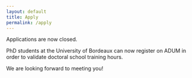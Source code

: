 ```yaml
---
layout: default
title: Apply
permalink: /apply
---
```


Applications are now closed.

PhD students at the University of Bordeaux can now register on ADUM in order to validate doctoral school training hours.

We are looking forward to meeting you!

<!-- 
Applications are now open!

Please complete the following form [here](https://forms.gle/t6dXv9gToHSNGEX27){:target="_blank"}{:rel="noopener noreferrer"} if you want to attend our workshop. 

We are looking forward to hearing from you!
-->